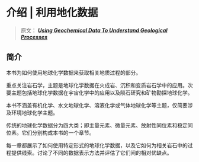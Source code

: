 # 介绍 | 利用地化数据

> 原文： [**_Using Geochemical Data To Understand Geological Processes_**](https://doi.org/10.1017/9781108777834 "利用地化数据原文链接")

## 简介

本书为如何使用地球化学数据来获取相关地质过程的部分。

重点关注岩石学，主题是地球化学数据在火成岩、沉积和变质岩石学中的应用。次要主题包括地球化学数据在宇宙化学中的应用以及陨石研究和矿物勘探地球化学。

本书不涵盖有机化学、水文地球化学、溶液化学或气体地球化学等主题，仅简要涉及环境地球化学主题。

传统的地球化学数据分为四大类；即主量元素、微量元素、放射性同位素和稳定同位素。它们分别构成本书的一个章节。

每一章都展示了如何使用特定形式的地球化学数据，以及它如何为相关岩石中的过程提供线索。讨论了不同的数据表示方法并评估了它们间的相对优缺点。